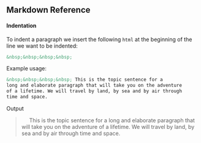 ## Markdown Reference

#### Indentation
To indent a paragraph we insert the following `html` at the beginning of the line
we want to be indented:
```html
&nbsp;&nbsp;&nbsp;&nbsp;
```
Example usage:
```html
&nbsp;&nbsp;&nbsp;&nbsp; This is the topic sentence for a
long and elaborate paragraph that will take you on the adventure
of a lifetime. We will travel by land, by sea and by air through
time and space.
```
Output
>&nbsp;&nbsp;&nbsp;&nbsp; This is the topic sentence for a
>long and elaborate paragraph that will take you on the adventure
>of a lifetime. We will travel by land, by sea and by air through
>time and space.

